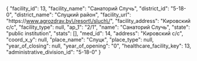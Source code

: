 {
    "facility_id": 13,
    "facility_name": "Санаторий Случь",
    "district_id": "5-18-0",
    "district_name": "Слуцкий район",
    "facility_url": "https:\/\/www.agrozdrav.by\/resort\/sluch\/",
    "facility_address": "Кировский с\/с",
    "facility_type": null,
    "ap_1": "2\/1",
    "name": "Санаторий Случь",
    "state": "public institution",
    "stats": [],
    "med_id": 14,
    "address": "Кировский с\/с",
    "coord_x_y": null,
    "place_name": "Слуцк",
    "place_type": null,
    "year_of_closing": null,
    "year_of_opening": "0",
    "healthcare_facility_key": 13,
    "administrative_division_id": "5-18-0"
}